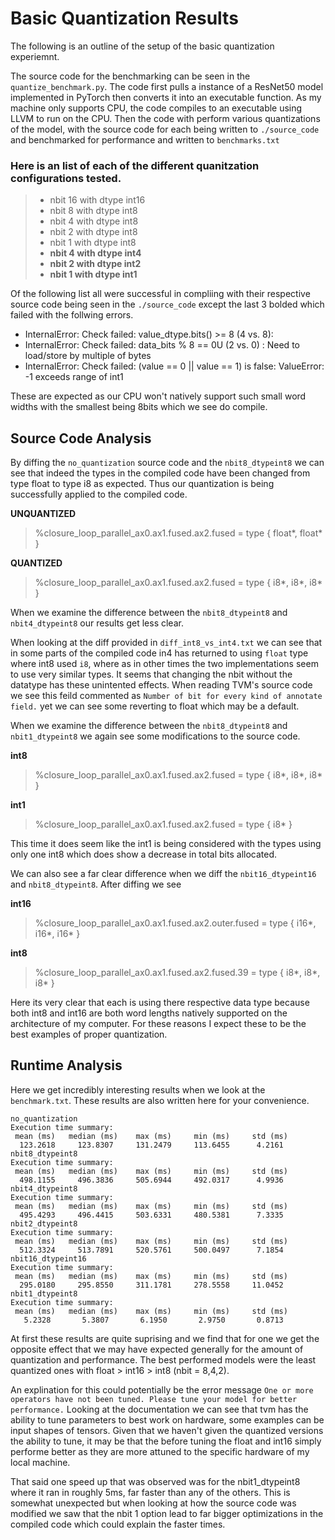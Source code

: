 # Basic Quantization Results
The following is an outline of the setup of the basic quantization experiemnt.

The source code for the benchmarking can be seen in the `quantize_benchmark.py`. The code first pulls a instance of a ResNet50 model implemented in PyTorch then converts it into an executable function. As my machine only supports CPU, the code compiles to an executable using LLVM to run on the CPU. Then the code with perform various quantizations of the model, with the source code for each being written to `./source_code` and benchmarked for performance and written to `benchmarks.txt`

### Here is an list of each of the different quanitzation configurations tested.

>
> - nbit 16 with dtype int16
> - nbit 8 with dtype int8
> - nbit 4 with dtype int8
> - nbit 2 with dtype int8
> - nbit 1 with dtype int8
> - **nbit 4 with dtype int4**
> - **nbit 2 with dtype int2**
> - **nbit 1 with dtype int1**


Of the following list all were successful in compliing with their respective source code being seen in the `./source_code` except the last 3 bolded which failed with the follwing errors.

- InternalError: Check failed: value_dtype.bits() >= 8 (4 vs. 8): 
- InternalError: Check failed: data_bits % 8 == 0U (2 vs. 0) : Need to load/store by multiple of bytes
- InternalError: Check failed: (value == 0 || value == 1) is false: ValueError: -1 exceeds range of int1

These are expected as our CPU won't natively support such small word widths with the smallest being 8bits which we see do compile. 

## Source Code Analysis

By diffing the `no_quantization` source code and the `nbit8_dtypeint8` we can see that indeed the types in the compiled code have been changed from type float to type i8 as expected. Thus our quantization is being successfully applied to the compiled code.

**UNQUANTIZED**
> %closure_loop_parallel_ax0.ax1.fused.ax2.fused = type { float*, float* } 

**QUANTIZED**
> %closure_loop_parallel_ax0.ax1.fused.ax2.fused = type { i8*, i8*, i8* }

When we examine the difference between the `nbit8_dtypeint8` and `nbit4_dtypeint8` our results get less clear.

When looking at the diff provided in `diff_int8_vs_int4.txt` we can see that in some parts of the compiled code in4 has returned to using `float` type where int8 used `i8`, where as in other times the two implementations seem to use very similar types. It seems that changing the nbit without the datatype has these unintented effects. When reading TVM's source code we see this feild commented as `Number of bit for every kind of annotate field.` yet we can see some reverting to float which may be a default.

When we examine the difference between the `nbit8_dtypeint8` and `nbit1_dtypeint8` we again see some modifications to the source code.

**int8**
> %closure_loop_parallel_ax0.ax1.fused.ax2.fused = type { i8*, i8*, i8* }

**int1**
> %closure_loop_parallel_ax0.ax1.fused.ax2.fused = type { i8* }

This time it does seem like the int1  is being considered with the types using only one int8 which does show a decrease in total bits allocated.

We can also see a far clear difference when we diff the `nbit16_dtypeint16` and `nbit8_dtypeint8`. After diffing we see

**int16**
> %closure_loop_parallel_ax0.ax1.fused.ax2.outer.fused = type { i16*, i16*, i16* }

**int8**
> %closure_loop_parallel_ax0.ax1.fused.ax2.fused.39 = type { i8*, i8*, i8* }

Here its very clear that each is using there respective data type because both int8 and int16 are both word lengths natively supported on the architecture of my computer. For these reasons I expect these to be the best examples of proper quantization.


## Runtime Analysis

Here we get incredibly interesting results when we look at the `benchmark.txt`. These results are also written here for your convenience.

```
no_quantization
Execution time summary:
 mean (ms)   median (ms)    max (ms)     min (ms)     std (ms)  
  123.2618     123.8307     131.2479     113.6455      4.2161                  
nbit8_dtypeint8
Execution time summary:
 mean (ms)   median (ms)    max (ms)     min (ms)     std (ms)  
  498.1155     496.3836     505.6944     492.0317      4.9936                  
nbit4_dtypeint8
Execution time summary:
 mean (ms)   median (ms)    max (ms)     min (ms)     std (ms)  
  495.4293     496.4415     503.6331     480.5381      7.3335                  
nbit2_dtypeint8
Execution time summary:
 mean (ms)   median (ms)    max (ms)     min (ms)     std (ms)  
  512.3324     513.7891     520.5761     500.0497      7.1854                  
nbit16_dtypeint16
Execution time summary:
 mean (ms)   median (ms)    max (ms)     min (ms)     std (ms)  
  295.0180     295.8550     311.1781     278.5558     11.0452                  
nbit1_dtypeint8
Execution time summary:
 mean (ms)   median (ms)    max (ms)     min (ms)     std (ms)  
   5.2328       5.3807       6.1950       2.9750       0.8713                  
```             

At first these results are quite suprising and we find that for one we get the opposite effect that we may have expected generally for the amount of quantization and performance. The best performed models were the least quantized ones with float > int16 > int8 (nbit = 8,4,2). 

An explination for this could potentially be the error message `One or more operators have not been tuned. Please tune your model for better performance.` Looking at the documentation we can see that tvm has the ability to tune parameters to best work on hardware, some examples can be input shapes of tensors. Given that we haven't given the quantized versions the ability to tune, it may be that the before tuning the float and int16 simply performe better as they are more attuned to the specific hardware of my local machine.

That said one speed up that was observed was for the nbit1_dtypeint8 where it ran in roughly 5ms, far faster than any of the others. This is somewhat unexpected but when looking at how the source code was modified we saw that the nbit 1 option lead to far bigger optimizations in the compiled code which could explain the faster times.
